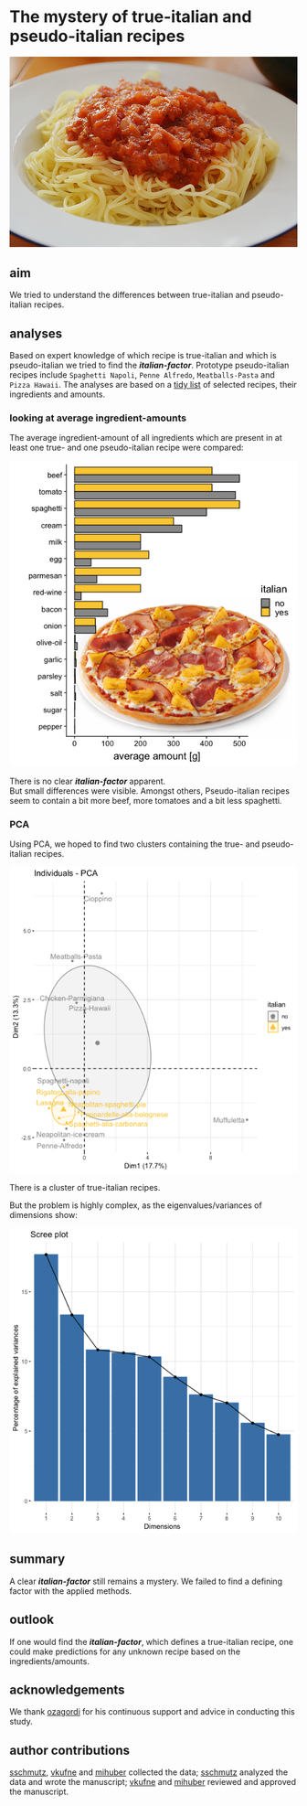 # The mystery of true-italian and pseudo-italian recipes

![spaghetti](images/spaghetti-napoli.jpg)

## aim
We tried to understand the differences between true-italian and pseudo-italian recipes.  

## analyses
Based on expert knowledge of which recipe is true-italian and which is pseudo-italian we tried to find the ***italian-factor***.
Prototype pseudo-italian recipes include `Spaghetti Napoli`, `Penne Alfredo`, `Meatballs-Pasta` and `Pizza Hawaii`.
The analyses are based on a [tidy list](recipe-ingredients.csv) of selected recipes, their ingredients and amounts.  

### looking at average ingredient-amounts
The average ingredient-amount of all ingredients which are present in at least one true- and one pseudo-italian recipe were compared:  

![average_amount](plots/average_amount.png)

There is no clear ***italian-factor*** apparent.  
But small differences were visible. Amongst others, Pseudo-italian recipes seem to contain a bit more beef, more tomatoes and a bit less spaghetti.

### PCA
Using PCA, we hoped to find two clusters containing the true- and pseudo-italian recipes.

![pca](plots/pca.png)

There is a cluster of true-italian recipes.

But the problem is highly complex, as the eigenvalues/variances of dimensions show:

![pca](plots/pca-eigenvalues.png)

## summary
A clear ***italian-factor*** still remains a mystery. We failed to find a defining factor with the applied methods.

## outlook
If one would find the ***italian-factor***, which defines a true-italian recipe, one could make predictions for any unknown recipe based on the ingredients/amounts.

## acknowledgements
We thank [ozagordi](https://github.com/ozagordi) for his continuous support and advice in conducting this study.

## author contributions
[sschmutz](https://github.com/sschmutz), [vkufne](https://github.com/vkufne) and [mihuber](https://github.com/mihuber) collected the data; [sschmutz](https://github.com/sschmutz) analyzed the data and wrote the manuscript; [vkufne](https://github.com/vkufne) and [mihuber](https://github.com/mihuber) reviewed and approved the manuscript.
